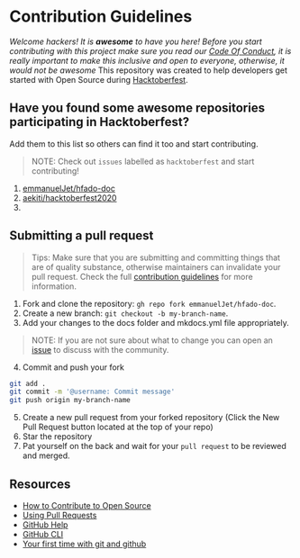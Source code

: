 # Contribution Guidelines

_Welcome hackers! It is **awesome** to have you here! Before you start contributing with this project make sure you read our [Code Of Conduct](https://github.com/emmanuelJet/hfado-doc/blob/master/CODE_OF_CONDUCT.md), it is really important to make this inclusive and open to everyone, otherwise, it would not be awesome_
This repository was created to help developers get started with Open Source during [Hacktoberfest](https://hacktoberfest.digitalocean.com/).

## Have you found some awesome repositories participating in Hacktoberfest?

Add them to this list so others can find it too and start contributing.
> NOTE: Check out `issues` labelled as `hacktoberfest` and start contributing!

1. [emmanuelJet/hfado-doc](https://github.com/emmanuelJet/hfado-doc)
2. [aekiti/hacktoberfest2020](https://github.com/aekiti/hacktoberfest2020)
3. 

## Submitting a pull request
> Tips: Make sure that you are submitting and committing things that are of quality substance, otherwise maintainers can invalidate your pull request. Check the full [contribution guidelines](https://aekiti.github.io/hacktoberfest2020/guildlines/documentation/) for more information.

1. Fork and clone the repository: `gh repo fork emmanuelJet/hfado-doc`.
2. Create a new branch: `git checkout -b my-branch-name`.
3. Add your changes to the docs folder and mkdocs.yml file appropriately. 
> NOTE: If you are not sure about what to change you can open an [issue](https://github.com/emmanuelJet/hfado-doc/issues/new?assignees=emmanuelJet&labels=hacktoberfest&template=hacktoberfest.md&title=%5BHacktoberfest%5D) to discuss with the community.
4. Commit and push your fork
```bash
git add .
git commit -m '@username: Commit message'
git push origin my-branch-name
```
5. Create a new pull request from your forked repository (Click the New Pull Request button located at the top of your repo)
6. Star the repository
7. Pat yourself on the back and wait for your `pull request` to be reviewed and merged.

## Resources

- [How to Contribute to Open Source](https://opensource.guide/how-to-contribute/)
- [Using Pull Requests](https://help.github.com/articles/about-pull-requests/)
- [GitHub Help](https://help.github.com)
- [GitHub CLI](https://cli.github.com)
- [Your first time with git and github](https://kbroman.org/github_tutorial/pages/first_time.html)
